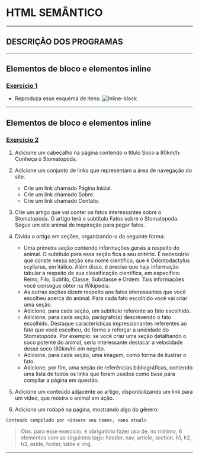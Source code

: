 # HTML SEMÂNTICO

---

## DESCRIÇÃO DOS PROGRAMAS 

---

## Elementos de bloco e elementos inline

### [Exercício 1](./exercicio1)

-   Reproduza esse esquema de itens:
    ![Inline-block](./exercises_1/reference.webp)

---

## Elementos de bloco e elementos inline

### [Exercício 2](./exercicio2)

1.  Adicione um cabeçalho na página contendo o título Soco a 80km/h: Conheça o Stomatopoda.

2.  Adicione um conjunto de links que representam a área de navegação do site.

    - Crie um link chamado Página Inicial.
    - Crie um link chamado Sobre.
    - Crie um link chamado Contato.

3.  Crie um artigo que vai conter os fatos interessantes sobre o Stomatopoda. O artigo terá o subtítulo Fatos sobre o Stomatopoda. Segue um site animal de inspiração para pegar fatos.

4.  Divida o artigo em seções, organizando-o da seguinte forma:

    - Uma primeira seção contendo informações gerais a respeito do animal. O subtítulo para essa seção fica a seu critério. É necessário que conste nessa seção seu nome científico, que é Odontodactylus scyllarus, em itálico. Além disso, é preciso que haja informação tabular a respeito de sua classificação científica, em específico: Reino, Filo, Subfilo, Classe, Subclasse e Ordem. Tais informações você consegue obter na Wikipedia.
    - As outras seções dizem respeito aos fatos interessantes que você escolheu acerca do animal. Para cada fato escolhido você vai criar uma seção.
    - Adicione, para cada seção, um subtítulo referente ao fato escolhido.
    - Adicione, para cada seção, parágrafo(s) descrevendo o fato escolhido. Destaque características impressionantes referentes ao fato que você escolheu, de forma a reforçar a unicidade do Stomatopoda. Por exemplo: se você criar uma seção detalhando o soco potente do animal, seria interessante destacar a velocidade desse soco (80km/h) em negrito.
    - Adicione, para cada seção, uma imagem, como forma de ilustrar o fato.
    - Adicione, por fim, uma seção de referências bibliográficas, contendo uma lista de todos os links que foram usados como base para compilar a página em questão.

5.  Adicione um conteúdo adjacente ao artigo, disponibilizando um link para um vídeo, que mostra o animal em ação.

6.  Adicione um rodapé na página, mostrando algo do gênero:

```
Conteúdo compilado por <insere seu nome>, <ano atual>
```

> Obs: para esse exercício, é obrigatório fazer uso de, no mínimo, 6 elementos com as seguintes tags: header, nav, article, section, h1, h2, h3, aside, footer, table e img.
---
